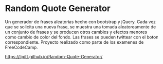 # Random Quote Generator
Un generador de frases aleatorias hecho con bootstrap y jQuery. 
Cada vez que se solicita una nueva frase, se muestra una tomada aleatoreamente de un conjunto de frases y se producen otros cambios y efectos menores como cambio de color del fondo. Las frases se pueden twittear con el boton correspondiente.
Proyecto realizado como parte de los examenes de FreeCodeCamp.

https://lipitt.github.io/Random-Quote-Generator/

